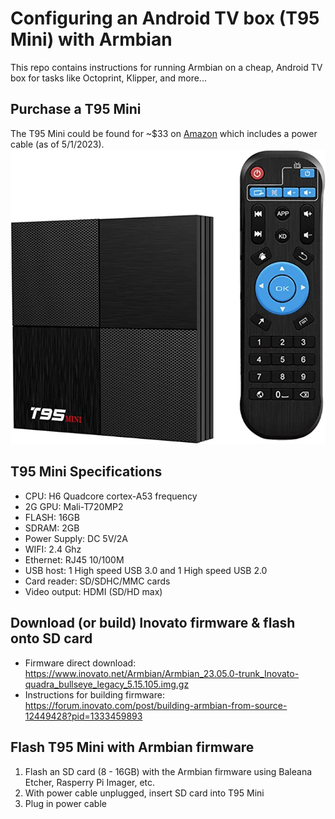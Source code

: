 # Configuring an Android TV box (T95 Mini) with Armbian
This repo contains instructions for running Armbian on a cheap, Android TV box for tasks like Octoprint, Klipper, and more...

## Purchase a T95 Mini
The T95 Mini could be found for ~$33 on [Amazon](https://www.amazon.com/dp/B07SM8WTBT?psc=1&ref=ppx_yo2ov_dt_b_product_details) which includes a power cable (as of 5/1/2023).
![T95 Mini from Amazon listing](T95_mini.jpg)

## T95 Mini Specifications
- CPU: H6 Quadcore cortex-A53 frequency
- 2G GPU: Mali-T720MP2
- FLASH: 16GB
- SDRAM: 2GB
- Power Supply: DC 5V/2A
- WIFI: 2.4 Ghz
- Ethernet: RJ45 10/100M
- USB host: 1 High speed USB 3.0 and 1 High speed USB 2.0
- Card reader: SD/SDHC/MMC cards
- Video output: HDMI (SD/HD max)

## Download (or build) Inovato firmware & flash onto SD card
- Firmware direct download: https://www.inovato.net/Armbian/Armbian_23.05.0-trunk_Inovato-quadra_bullseye_legacy_5.15.105.img.gz
- Instructions for building firmware: https://forum.inovato.com/post/building-armbian-from-source-12449428?pid=1333459893

## Flash T95 Mini with Armbian firmware
1. Flash an SD card (8 - 16GB) with the Armbian firmware using Baleana Etcher, Rasperry Pi Imager, etc.
2. With power cable unplugged, insert SD card into T95 Mini
4. Plug in power cable
